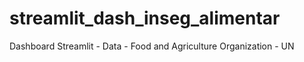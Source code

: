 # streamlit_dash_inseg_alimentar
Dashboard Streamlit - Data - Food and Agriculture Organization - UN
